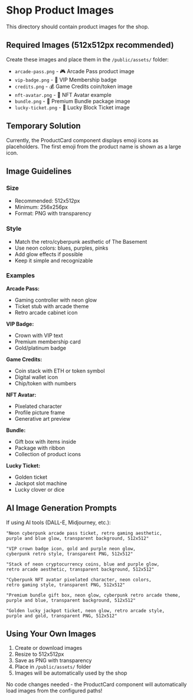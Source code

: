 # Shop Product Images

This directory should contain product images for the shop.

## Required Images (512x512px recommended)

Create these images and place them in the `/public/assets/` folder:

- `arcade-pass.png` - 🎮 Arcade Pass product image
- `vip-badge.png` - 👑 VIP Membership badge
- `credits.png` - 💰 Game Credits coin/token image
- `nft-avatar.png` - 🎨 NFT Avatar example
- `bundle.png` - 🎁 Premium Bundle package image
- `lucky-ticket.png` - 🎰 Lucky Block Ticket image

## Temporary Solution

Currently, the ProductCard component displays emoji icons as placeholders.
The first emoji from the product name is shown as a large icon.

## Image Guidelines

### Size
- Recommended: 512x512px
- Minimum: 256x256px
- Format: PNG with transparency

### Style
- Match the retro/cyberpunk aesthetic of The Basement
- Use neon colors: blues, purples, pinks
- Add glow effects if possible
- Keep it simple and recognizable

### Examples

**Arcade Pass:**
- Gaming controller with neon glow
- Ticket stub with arcade theme
- Retro arcade cabinet icon

**VIP Badge:**
- Crown with VIP text
- Premium membership card
- Gold/platinum badge

**Game Credits:**
- Coin stack with ETH or token symbol
- Digital wallet icon
- Chip/token with numbers

**NFT Avatar:**
- Pixelated character
- Profile picture frame
- Generative art preview

**Bundle:**
- Gift box with items inside
- Package with ribbon
- Collection of product icons

**Lucky Ticket:**
- Golden ticket
- Jackpot slot machine
- Lucky clover or dice

## AI Image Generation Prompts

If using AI tools (DALL-E, Midjourney, etc.):

```
"Neon cyberpunk arcade pass ticket, retro gaming aesthetic, 
purple and blue glow, transparent background, 512x512"

"VIP crown badge icon, gold and purple neon glow, 
cyberpunk retro style, transparent PNG, 512x512"

"Stack of neon cryptocurrency coins, blue and purple glow, 
retro arcade aesthetic, transparent background, 512x512"

"Cyberpunk NFT avatar pixelated character, neon colors, 
retro gaming style, transparent PNG, 512x512"

"Premium bundle gift box, neon glow, cyberpunk retro arcade theme, 
purple and blue, transparent background, 512x512"

"Golden lucky jackpot ticket, neon glow, retro arcade style, 
purple and gold, transparent PNG, 512x512"
```

## Using Your Own Images

1. Create or download images
2. Resize to 512x512px
3. Save as PNG with transparency
4. Place in `/public/assets/` folder
5. Images will be automatically used by the shop

No code changes needed - the ProductCard component will automatically load images from the configured paths!

